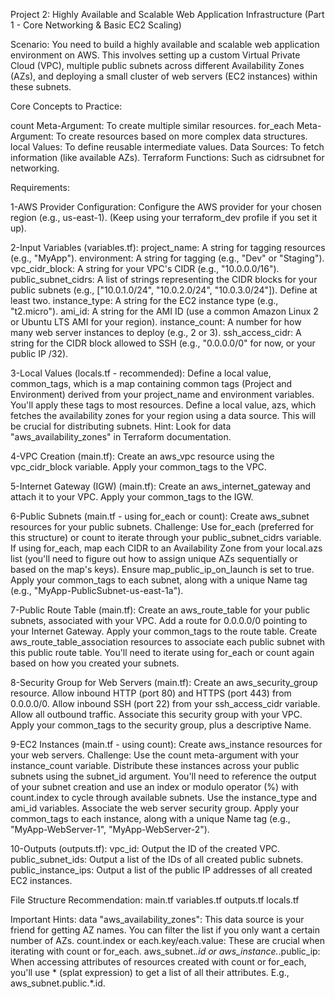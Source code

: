 Project 2: Highly Available and Scalable Web Application Infrastructure (Part 1 - Core Networking & Basic EC2 Scaling)

Scenario:
You need to build a highly available and scalable web application environment on AWS. This involves setting up a custom Virtual Private Cloud (VPC), multiple public subnets across different Availability Zones (AZs), and deploying a small cluster of web servers (EC2 instances) within these subnets.

Core Concepts to Practice:

  count Meta-Argument: To create multiple similar resources.
  for_each Meta-Argument: To create resources based on more complex data structures.
  local Values: To define reusable intermediate values.
  Data Sources: To fetch information (like available AZs).
  Terraform Functions: Such as cidrsubnet for networking.

Requirements:

1-AWS Provider Configuration:
  Configure the AWS provider for your chosen region (e.g., us-east-1).
  (Keep using your terraform_dev profile if you set it up).

2-Input Variables (variables.tf):
  project_name: A string for tagging resources (e.g., "MyApp").
  environment: A string for tagging (e.g., "Dev" or "Staging").
  vpc_cidr_block: A string for your VPC's CIDR (e.g., "10.0.0.0/16").
  public_subnet_cidrs: A list of strings representing the CIDR blocks for your public subnets (e.g., ["10.0.1.0/24", "10.0.2.0/24", "10.0.3.0/24"]). Define at least two.
  instance_type: A string for the EC2 instance type (e.g., "t2.micro").
  ami_id: A string for the AMI ID (use a common Amazon Linux 2 or Ubuntu LTS AMI for your region).
  instance_count: A number for how many web server instances to deploy (e.g., 2 or 3).
  ssh_access_cidr: A string for the CIDR block allowed to SSH (e.g., "0.0.0.0/0" for now, or your public IP /32).

3-Local Values (locals.tf - recommended):
  Define a local value, common_tags, which is a map containing common tags (Project and Environment) derived from your project_name and environment variables. You'll apply these tags to most resources.
  Define a local value, azs, which fetches the availability zones for your region using a data source. This will be crucial for distributing subnets.
  Hint: Look for data "aws_availability_zones" in Terraform documentation.

4-VPC Creation (main.tf):
  Create an aws_vpc resource using the vpc_cidr_block variable.
  Apply your common_tags to the VPC.

5-Internet Gateway (IGW) (main.tf):
  Create an aws_internet_gateway and attach it to your VPC.
  Apply your common_tags to the IGW.
  
6-Public Subnets (main.tf - using for_each or count):
  Create aws_subnet resources for your public subnets.
  Challenge: Use for_each (preferred for this structure) or count to iterate through your public_subnet_cidrs variable.
  If using for_each, map each CIDR to an Availability Zone from your local.azs list (you'll need to figure out how to assign unique AZs sequentially or based on the map's keys).
  Ensure map_public_ip_on_launch is set to true.
  Apply your common_tags to each subnet, along with a unique Name tag (e.g., "MyApp-PublicSubnet-us-east-1a").

7-Public Route Table (main.tf):
  Create an aws_route_table for your public subnets, associated with your VPC.
  Add a route for 0.0.0.0/0 pointing to your Internet Gateway.
  Apply your common_tags to the route table.
  Create aws_route_table_association resources to associate each public subnet with this public route table. You'll need to iterate using for_each or count again based on how you created your subnets.

8-Security Group for Web Servers (main.tf):
  Create an aws_security_group resource.
  Allow inbound HTTP (port 80) and HTTPS (port 443) from 0.0.0.0/0.
  Allow inbound SSH (port 22) from your ssh_access_cidr variable.
  Allow all outbound traffic.
  Associate this security group with your VPC.
  Apply your common_tags to the security group, plus a descriptive Name.

9-EC2 Instances (main.tf - using count):
  Create aws_instance resources for your web servers.
  Challenge: Use the count meta-argument with your instance_count variable.
  Distribute these instances across your public subnets using the subnet_id argument. You'll need to reference the output of your subnet creation and use an index or modulo operator (%) with count.index to cycle through available subnets.
  Use the instance_type and ami_id variables.
  Associate the web server security group.
  Apply your common_tags to each instance, along with a unique Name tag (e.g., "MyApp-WebServer-1", "MyApp-WebServer-2").

10-Outputs (outputs.tf):
  vpc_id: Output the ID of the created VPC.
  public_subnet_ids: Output a list of the IDs of all created public subnets.
  public_instance_ips: Output a list of the public IP addresses of all created EC2 instances.


File Structure Recommendation:
  main.tf
  variables.tf
  outputs.tf
  locals.tf


Important Hints:
  data "aws_availability_zones": This data source is your friend for getting AZ names. You can filter the list if you only want a certain number of AZs.
  count.index or each.key/each.value: These are crucial when iterating with count or for_each.
  aws_subnet.*.id or aws_instance.*.public_ip: When accessing attributes of resources created with count or for_each, you'll use * (splat expression) to get a list of all their attributes. E.g., aws_subnet.public.*.id.
